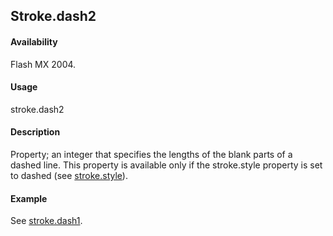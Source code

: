 ## Stroke.dash2

#### Availability

Flash MX 2004.

#### Usage

stroke.dash2

#### Description

Property; an integer that specifies the lengths of the blank parts of a dashed line. This property is available only if the stroke.style property is set to dashed (see [stroke.style](../Stroke_object/stroke20.md)).

#### Example

See [stroke.dash1](../Stroke_object/stroke4.md).

